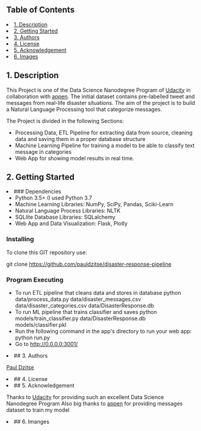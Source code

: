 ## Table of Contents
<li><a href="#intro">1. Description
<li><a href="#getting started">2. Getting Started
<li><a href="#authors">3. Authors
<li><a href="#license">4. License
<li><a href="#acknowledgement">5. Acknowledgement
<li><a href="#images">6. Images


<a id='intro'></a>
## 1. Description

This Project is one of the Data Science Nanodegree Program of [Udacity](https://www.udacity.com/school-of-data-science) in collaboration with  [appen](https://appen.com/). The initial dataset contains pre-labelled tweet and messages from real-life disaster situations. The aim of the project is to build a Natural Language Processing tool that categorize messages.
     

The Project is divided in the following Sections:

- Processing Data, ETL Pipeline for extracting data from source, cleaning data and saving them in a proper database structure
- Machine Learning Pipeline for training a model to be able to classify text message in categories
- Web App for showing model results in real time.
     
<a id='getting started'></a>
## 2. Getting Started

<li><a id='dependencies'></a>
### Dependencies
 
 - Python 3.5+ (I used Python 3.7
 - Machine Learning Libraries: NumPy, SciPy, Pandas, Sciki-Learn
 - Natural Language Process Libraries: NLTK
 - SQLlite Database Libraries: SQLalchemy
 - Web App and Data Visualization: Flask, Plotly
 
### Installing

To clone this GIT repository use:

git clone https://github.com/pauldzitse/disaster-response-pipeline

 ### Program Executing

  - To run ETL pipeline that cleans data and stores in database
     python data/process_data.py data/disaster_messages.csv data/disaster_categories.csv data/DisasterResponse.db
  - To run ML pipeline that trains classifier and saves
     python models/train_classifier.py data/DisasterResponse.db models/classifier.pkl
  - Run the following command in the app's directory to run your web app: python run.py
  - Go to http://0.0.0.0:3001/

 
<li><a id='authors'></a>
## 3. Authors  

[Paul Dzitse](https://github.com/pauldzitse)

  
<li><a id='license'></a>
## 4. License

<li><a id='acknowledgement'></a>
## 5. Acknowledgement
  
  Thanks to [Udacity](https://www.udacity.com/school-of-data-science) for providing such an excellent Data Science Nanodegree Program
  Also big thanks to [appen](https://appen.com/) for providing messages dataset to train my model
    
<li><a id='images'></a>
## 6. Imanges
